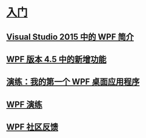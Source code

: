 # [入门](index.md)
## [Visual Studio 2015 中的 WPF 简介](introduction-to-wpf-in-vs.md)
## [WPF 版本 4.5 中的新增功能](whats-new.md)
## [演练：我的第一个 WPF 桌面应用程序](walkthrough-my-first-wpf-desktop-application.md)
## [WPF 演练](wpf-walkthroughs.md)
## [WPF 社区反馈](community-feedback.md)
